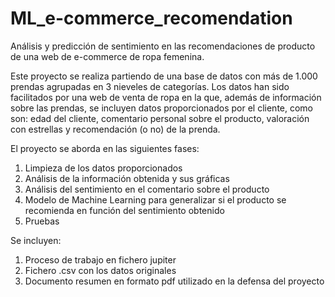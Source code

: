 # ML_e-commerce_recomendation
Análisis y predicción de sentimiento en las recomendaciones de producto de una web de e-commerce de ropa femenina.

Este proyecto se realiza partiendo de una base de datos con más de 1.000 prendas agrupadas en 3 nieveles de categorías. Los datos han sido facilitados por una web de venta de ropa en la que, además de información sobre las prendas, se incluyen datos proporcionados por el cliente, como son: edad del cliente, comentario personal sobre el producto, valoración con estrellas y recomendación (o no) de la prenda.

El proyecto se aborda en las siguientes fases:
1. Limpieza de los datos proporcionados
2. Análisis de la información obtenida y sus gráficas
3. Análisis del sentimiento en el comentario sobre el producto
4. Modelo de Machine Learning para generalizar si el producto se recomienda en función del sentimiento obtenido
5. Pruebas

Se incluyen:
1. Proceso de trabajo en fichero jupiter
2. Fichero .csv con los datos originales
3. Documento resumen en formato pdf utilizado en la defensa del proyecto
